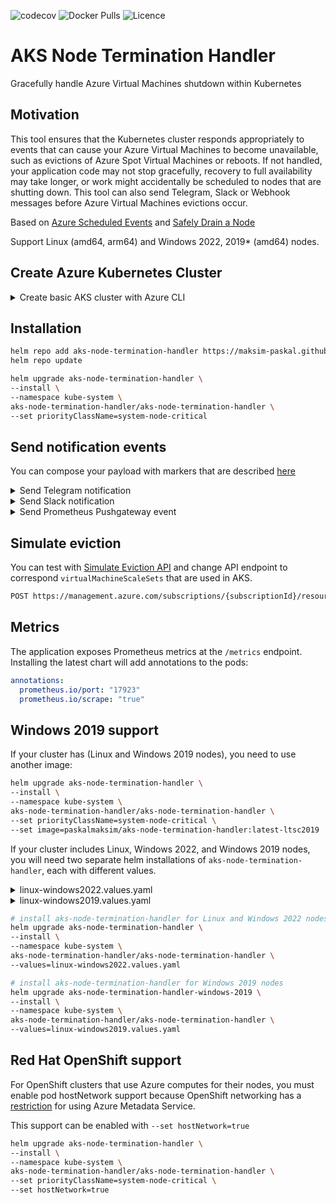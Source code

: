 ![codecov](https://codecov.io/gh/maksim-paskal/aks-node-termination-handler/graph/badge.svg?token=0Z0ENDM8VW)
![Docker Pulls](https://img.shields.io/docker/pulls/paskalmaksim/aks-node-termination-handler.svg)
![Licence](https://img.shields.io/github/license/maksim-paskal/aks-node-termination-handler.svg)

# AKS Node Termination Handler

Gracefully handle Azure Virtual Machines shutdown within Kubernetes

## Motivation

This tool ensures that the Kubernetes cluster responds appropriately to events that can cause your Azure Virtual Machines to become unavailable, such as evictions of Azure Spot Virtual Machines or reboots. If not handled, your application code may not stop gracefully, recovery to full availability may take longer, or work might accidentally be scheduled to nodes that are shutting down. This tool can also send Telegram, Slack or Webhook messages before Azure Virtual Machines evictions occur.

Based on [Azure Scheduled Events](https://docs.microsoft.com/en-us/azure/virtual-machines/linux/scheduled-events) and [Safely Drain a Node](https://kubernetes.io/docs/tasks/administer-cluster/safely-drain-node/)

Support Linux (amd64, arm64) and Windows 2022, 2019* (amd64) nodes.

## Create Azure Kubernetes Cluster

<details>
  <summary>Create basic AKS cluster with Azure CLI</summary>

```bash
# https://learn.microsoft.com/en-us/azure/aks/learn/quick-kubernetes-deploy-cli

# Azure CLI version is 2.50.0
az --version

# Create resource group
az group create \
--name test-aks-group-eastus \
--location eastus

# Create aks cluster, with not spot instances
az aks create \
--resource-group test-aks-group-eastus \
--name MyManagedCluster \
--node-count 1 \
--node-vm-size Standard_DS2_v2 \
--enable-cluster-autoscaler \
--min-count 1 \
--max-count 3

# Create Linux nodepool with Spot Virtual Machines and autoscaling
az aks nodepool add \
--resource-group test-aks-group-eastus \
--cluster-name MyManagedCluster \
--name spotpool \
--priority Spot \
--eviction-policy Delete \
--spot-max-price -1 \
--enable-cluster-autoscaler \
--node-vm-size Standard_DS2_v2 \
--min-count 0 \
--max-count 10

# Create Windows (Windows Server 2022) nodepool with Spot Virtual Machines and autoscaling
az aks nodepool add \
--resource-group test-aks-group-eastus \
--cluster-name MyManagedCluster \
--os-type Windows \
--os-sku Windows2022 \
--priority Spot \
--eviction-policy Delete \
--spot-max-price -1 \
--enable-cluster-autoscaler \
--name spot01 \
--min-count 1 \
--max-count 3

# Create Windows (Windows Server 2019) nodepool with Spot Virtual Machines and autoscaling
az aks nodepool add \
--resource-group test-aks-group-eastus \
--cluster-name MyManagedCluster \
--os-type Windows \
--os-sku Windows2019 \
--priority Spot \
--eviction-policy Delete \
--spot-max-price -1 \
--enable-cluster-autoscaler \
--name spot2 \
--min-count 1 \
--max-count 3

# Get config to connect to cluster
az aks get-credentials \
--resource-group test-aks-group-eastus \
--name MyManagedCluster
```

</details>

## Installation

```bash
helm repo add aks-node-termination-handler https://maksim-paskal.github.io/aks-node-termination-handler/
helm repo update

helm upgrade aks-node-termination-handler \
--install \
--namespace kube-system \
aks-node-termination-handler/aks-node-termination-handler \
--set priorityClassName=system-node-critical
```

## Send notification events

You can compose your payload with markers that are described [here](pkg/template/README.md)

<details>
  <summary>Send Telegram notification</summary>

```bash
helm upgrade aks-node-termination-handler \
--install \
--namespace kube-system \
aks-node-termination-handler/aks-node-termination-handler \
--set priorityClassName=system-node-critical \
--set 'args[0]=-telegram.token=<telegram token>' \
--set 'args[1]=-telegram.chatID=<telegram chatid>'
```
</details>

<details>
  <summary>Send Slack notification</summary>

```bash
# create payload file
cat <<EOF | tee values.yaml
priorityClassName: system-node-critical

args:
- -webhook.url=https://hooks.slack.com/services/T00000000/B00000000/XXXXXXXXXXXXXXXXXXXXXXXX
- -webhook.template-file=/files/slack-payload.json
- -webhook.contentType=application/json
- -webhook.method=POST
- -webhook.timeout=30s

configMap:
  data:
    slack-payload.json: |
      {
        "channel": "#mychannel",
        "username": "webhookbot",
        "text": "This is message for {{ .NodeName }}, {{ .InstanceType }} from {{ .NodeRegion }}",
        "icon_emoji": ":ghost:"
      }
EOF

# install/upgrade helm chart
helm upgrade aks-node-termination-handler \
--install \
--namespace kube-system \
aks-node-termination-handler/aks-node-termination-handler \
--values values.yaml
```
</details>

<details>
  <summary>Send Prometheus Pushgateway event</summary>

```bash
cat <<EOF | tee values.yaml
priorityClassName: system-node-critical

args:
- -webhook.url=http://prometheus-pushgateway.prometheus.svc.cluster.local:9091/metrics/job/aks-node-termination-handler
- -webhook.template-file=/files/prometheus-pushgateway-payload.txt
- -webhook.contentType=text/plain
- -webhook.method=POST
- -webhook.timeout=30s

configMap:
  data:
    prometheus-pushgateway-payload.txt: |
      node_termination_event{node="{{ .NodeName }}"} 1
EOF

# install/upgrade helm chart
helm upgrade aks-node-termination-handler \
--install \
--namespace kube-system \
aks-node-termination-handler/aks-node-termination-handler \
--values values.yaml
```
</details>

## Simulate eviction

You can test with [Simulate Eviction API](https://docs.microsoft.com/en-us/rest/api/compute/virtual-machines/simulate-eviction) and change API endpoint to correspond `virtualMachineScaleSets` that are used in AKS.

```bash
POST https://management.azure.com/subscriptions/{subscriptionId}/resourceGroups/{resourceGroupName}/providers/Microsoft.Compute/virtualMachineScaleSets/{vmScaleSetName}/virtualMachines/{instanceId}/simulateEviction?api-version=2021-11-01
```

## Metrics

The application exposes Prometheus metrics at the `/metrics` endpoint. Installing the latest chart will add annotations to the pods:

```yaml
annotations:
  prometheus.io/port: "17923"
  prometheus.io/scrape: "true"
```

## Windows 2019 support

If your cluster has (Linux and Windows 2019 nodes), you need to use another image:

```bash
helm upgrade aks-node-termination-handler \
--install \
--namespace kube-system \
aks-node-termination-handler/aks-node-termination-handler \
--set priorityClassName=system-node-critical \
--set image=paskalmaksim/aks-node-termination-handler:latest-ltsc2019
```

If your cluster includes Linux, Windows 2022, and Windows 2019 nodes, you will need two separate helm installations of `aks-node-termination-handler`, each with different values.

<details>
  <summary>linux-windows2022.values.yaml</summary>

```bash
priorityClassName: system-node-critical

image: paskalmaksim/aks-node-termination-handler:latest

affinity:
  nodeAffinity:
    requiredDuringSchedulingIgnoredDuringExecution:
      nodeSelectorTerms:
      - matchExpressions:
        - key: kubernetes.azure.com/os-sku
          operator: NotIn
          values:
          - Windows2019
```
</details>

<details>
  <summary>linux-windows2019.values.yaml</summary>

```bash
priorityClassName: system-node-critical

image: paskalmaksim/aks-node-termination-handler:latest-ltsc2019

nodeSelector:
  kubernetes.azure.com/os-sku: Windows2019
```
</details>

```bash
# install aks-node-termination-handler for Linux and Windows 2022 nodes
helm upgrade aks-node-termination-handler \
--install \
--namespace kube-system \
aks-node-termination-handler/aks-node-termination-handler \
--values=linux-windows2022.values.yaml

# install aks-node-termination-handler for Windows 2019 nodes
helm upgrade aks-node-termination-handler-windows-2019 \
--install \
--namespace kube-system \
aks-node-termination-handler/aks-node-termination-handler \
--values=linux-windows2019.values.yaml
```

## Red Hat OpenShift support

For OpenShift clusters that use Azure computes for their nodes, you must enable pod hostNetwork support because OpenShift networking has a [restriction](https://docs.openshift.com/container-platform/4.15/networking/understanding-networking.html) for using Azure Metadata Service.

This support can be enabled with `--set hostNetwork=true`

```bash
helm upgrade aks-node-termination-handler \
--install \
--namespace kube-system \
aks-node-termination-handler/aks-node-termination-handler \
--set priorityClassName=system-node-critical \
--set hostNetwork=true
```